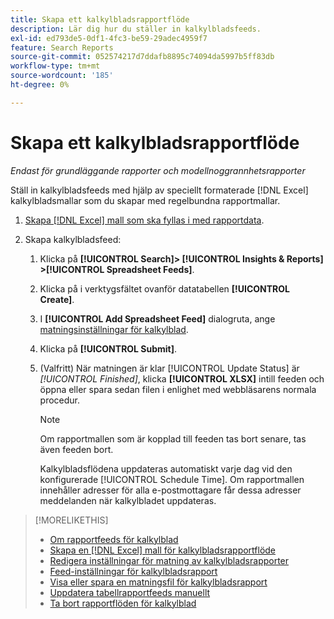 ```yaml
---
title: Skapa ett kalkylbladsrapportflöde
description: Lär dig hur du ställer in kalkylbladsfeeds.
exl-id: ed793de5-0df1-4fc3-be59-29adec4959f7
feature: Search Reports
source-git-commit: 052574217d7ddafb8895c74094da5997b5ff83db
workflow-type: tm+mt
source-wordcount: '185'
ht-degree: 0%

---
```


# Skapa ett kalkylbladsrapportflöde

*Endast för grundläggande rapporter och modellnoggrannhetsrapporter*

Ställ in kalkylbladsfeeds med hjälp av speciellt formaterade [!DNL Excel] kalkylbladsmallar som du skapar med regelbundna rapportmallar.

1. [Skapa [!DNL Excel] mall som ska fyllas i med rapportdata](spreadsheet-feed-create-excel-template.md).

2. Skapa kalkylbladsfeed:

   1. Klicka på **[!UICONTROL Search]> [!UICONTROL Insights & Reports] >[!UICONTROL Spreadsheet Feeds]**.

   1. Klicka på i verktygsfältet ovanför datatabellen **[!UICONTROL Create]**.

   1. I **[!UICONTROL Add Spreadsheet Feed]** dialogruta, ange [matningsinställningar för kalkylblad](spreadsheet-feed-settings.md).

   1. Klicka på **[!UICONTROL Submit]**.

   1. (Valfritt) När matningen är klar [!UICONTROL Update Status] är *[!UICONTROL Finished]*, klicka **[!UICONTROL XLSX]** intill feeden och öppna eller spara sedan filen i enlighet med webbläsarens normala procedur.

      >[!NOTE]
      >
      >Om rapportmallen som är kopplad till feeden tas bort senare, tas även feeden bort.

      Kalkylbladsflödena uppdateras automatiskt varje dag vid den konfigurerade [!UICONTROL Schedule Time]. Om rapportmallen innehåller adresser för alla e-postmottagare får dessa adresser meddelanden när kalkylbladet uppdateras.

>[!MORELIKETHIS]
>
>* [Om rapportfeeds för kalkylblad](spreadsheet-feed-about.md)
>* [Skapa en [!DNL Excel] mall för kalkylbladsrapportflöde](spreadsheet-feed-create-excel-template.md)
>* [Redigera inställningar för matning av kalkylbladsrapporter](spreadsheet-feed-edit.md)
>* [Feed-inställningar för kalkylbladsrapport](spreadsheet-feed-settings.md)
>* [Visa eller spara en matningsfil för kalkylbladsrapport](spreadsheet-feed-view-or-save.md)
>* [Uppdatera tabellrapportfeeds manuellt](spreadsheet-feed-refresh.md)
>* [Ta bort rapportflöden för kalkylblad](spreadsheet-feed-delete.md)

